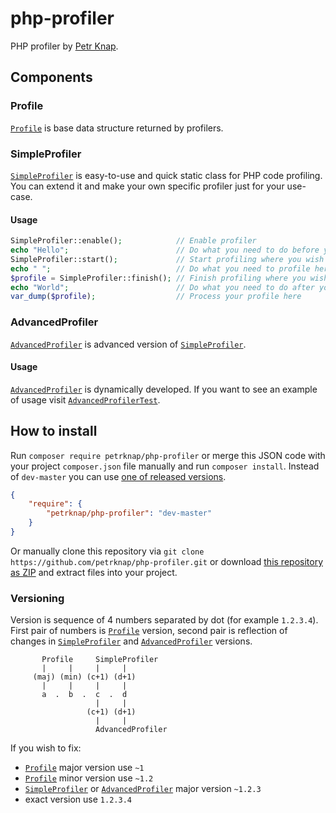 # php-profiler

PHP profiler by [Petr Knap].


## Components

### Profile

[`Profile`] is base data structure returned by profilers.


### SimpleProfiler

[`SimpleProfiler`] is easy-to-use and quick static class for PHP code profiling. You can extend it and make your own specific profiler just for your use-case.

#### Usage

```php
SimpleProfiler::enable();            // Enable profiler
echo "Hello";                        // Do what you need to do before you start profiling
SimpleProfiler::start();             // Start profiling where you wish to start profiling
echo " ";                            // Do what you need to profile here
$profile = SimpleProfiler::finish(); // Finish profiling where you wish to finish profiling
echo "World";                        // Do what you need to do after you finish profiling
var_dump($profile);                  // Process your profile here
```


### AdvancedProfiler

[`AdvancedProfiler`] is advanced version of [`SimpleProfiler`].

#### Usage

[`AdvancedProfiler`] is dynamically developed. If you want to see an example of usage visit [`AdvancedProfilerTest`].


## How to install

Run `composer require petrknap/php-profiler` or merge this JSON code with your project `composer.json` file manually and run `composer install`. Instead of `dev-master` you can use [one of released versions].

```json
{
    "require": {
        "petrknap/php-profiler": "dev-master"
    }
}
```

Or manually clone this repository via `git clone https://github.com/petrknap/php-profiler.git` or download [this repository as ZIP] and extract files into your project.

### Versioning

Version is sequence of 4 numbers separated by dot (for example `1.2.3.4`). First pair of numbers is [`Profile`] version, second pair is reflection of changes in [`SimpleProfiler`] and [`AdvancedProfiler`] versions.

```
       Profile     SimpleProfiler
       |     |     |     |
     (maj) (min) (c+1) (d+1)
       |     |     |     |
       a  .  b  .  c  .  d
                   |     |
                 (c+1) (d+1)
                   |     |
                   AdvancedProfiler
```


If you wish to fix:
* [`Profile`] major version use `~1`
* [`Profile`] minor version use `~1.2`
* [`SimpleProfiler`] or [`AdvancedProfiler`] major version `~1.2.3`
* exact version use `1.2.3.4`


[Petr Knap]:http://petrknap.cz/
[`Profile`]:https://github.com/petrknap/php-profiler/blob/master/src/Profiler/Profile.php
[`SimpleProfiler`]:https://github.com/petrknap/php-profiler/blob/master/src/Profiler/SimpleProfiler.php
[`AdvancedProfiler`]:https://github.com/petrknap/php-profiler/blob/master/src/Profiler/AdvancedProfiler.php
[`AdvancedProfilerTest`]:https://github.com/petrknap/php-profiler/blob/master/tests/Profiler/AdvancedProfilerTest.php
[one of released versions]:https://github.com/petrknap/php-profiler/releases
[this repository as ZIP]:https://github.com/petrknap/php-profiler/archive/master.zip
